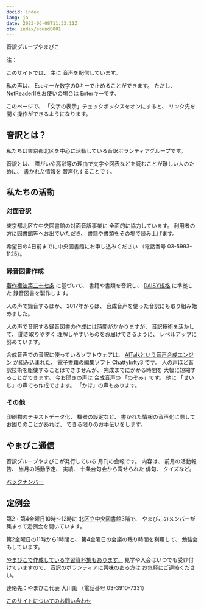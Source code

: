```yaml
---
docid: index
lang: ja
date: 2023-06-08T11:33:11Z
oto: index/sound0001
---
```


<span data-dur="3.189" data-begin="2.750" id="xmri_0001" markdown="1">音訳グループやまびこ</span>

<span data-dur="1.304" data-begin="10.893" id="xmri_0004" markdown="1">注：</span>

<span data-dur="1.454" data-begin="12.197" id="xmri_0005" markdown="1">このサイトでは、</span>
<span data-dur="0.576" data-begin="13.651" id="xmri_0006" markdown="1">主に</span>
<span data-dur="3.487" data-begin="14.227" id="xmri_0007" markdown="1">音声を配信しています。</span>

<span data-dur="1.443" data-begin="17.714" id="xmri_0008" markdown="1">私の声は、</span>
<span data-dur="4.605" data-begin="19.157" id="xmri_0009" markdown="1">Escキーか数字の0キーで止めることができます。 </span>
<span data-dur="0.946" data-begin="23.762" id="xmri_000A" markdown="1">ただし、</span>
<span data-dur="5.128" data-begin="24.708" id="xmri_000B" markdown="1">NetReaderIIをお使いの場合は Enterキーです。</span>

<span data-dur="1.297" data-begin="29.836" id="xmri_000C" markdown="1">このページで、</span>
<span data-dur="3.269" data-begin="31.133" id="xmri_000D" markdown="1">「文字の表示」チェックボックスをオンにすると、</span>
<span data-dur="5.276" data-begin="34.402" id="xmri_000E" markdown="1">リンク先を開く操作ができるようになります。</span>


## <span data-dur="2.449" data-begin="39.678" id="xmri_000F" markdown="1">音訳とは？</span>

<span data-dur="8.219" data-begin="42.127" id="xmri_0010" markdown="1">私たちは東京都北区を中心に活動している音訳ボランティアグループです。</span>

<span data-dur="1.249" data-begin="50.346" id="xmri_0011" markdown="1">音訳とは、</span>
<span data-dur="6.003" data-begin="51.595" id="xmri_0012" markdown="1">障がいや高齢等の理由で文字や図表などを読むことが難しい人のために、</span>
<span data-dur="1.33" data-begin="57.598" id="xmri_0013" markdown="1">書かれた情報を</span>
<span data-dur="3.904" data-begin="58.928" id="xmri_0014" markdown="1">音声化することです。</span>


## <span data-dur="3.002" data-begin="62.832" id="xmri_0015" markdown="1">私たちの活動</span>


### <span data-dur="2.666" data-begin="65.834" id="xmri_0016" markdown="1">対面音訳</span>

<span data-dur="7.259" data-begin="68.500" id="xmri_0017" markdown="1">東京都北区立中央図書館の対面音訳事業に 全面的に協力しています。</span>
<span data-dur="3.154" data-begin="75.759" id="xmri_0018" markdown="1">利用者の方に図書館等へお出でいただき、</span>
<span data-dur="5.364" data-begin="78.913" id="xmri_0019" markdown="1">書籍や書類をその場で読み上げます。</span>

<span data-dur="4.48" data-begin="84.277" id="xmri_001A" markdown="1">希望日の4日前までに中央図書館にお申し込みください </span>
<span data-dur="6.789" data-begin="88.757" id="xmri_001B" markdown="1">（電話番号 03-5993-1125）。</span>


### <span data-dur="3.094" data-begin="95.546" id="xmri_001C" markdown="1">録音図書作成</span>

<a data-dur="4.11" data-begin="98.640" id="xmri_001D" markdown="1" href="https://elaws.e-gov.go.jp/search/elawsSearch/elaws_search/lsg0500/detail?lawId=345AC0000000048&amp;openerCode=1">著作権法第三十七条</a>
<span data-dur="1.35" data-begin="102.750" id="xmri_001E" markdown="1">に基づいて、 </span>
<span data-dur="2.217" data-begin="104.100" id="xmri_001F" markdown="1">書籍や書類を音訳し、</span>
<a data-dur="2.958" data-begin="106.317" id="xmri_0020" markdown="1" href="./learn/daisy.html">DAISY規格</a>
<span data-dur="5.356" data-begin="109.275" id="xmri_0021" markdown="1">に準拠した 録音図書を製作します。</span>

<span data-dur="2.251" data-begin="114.631" id="xmri_0022" markdown="1">人の声で録音するほか、</span>
<span data-dur="1.99" data-begin="116.882" id="xmri_0023" markdown="1">2017年からは、</span>
<span data-dur="5.896" data-begin="118.872" id="xmri_0024" markdown="1">合成音声を使った音訳にも取り組み始めました。</span>

<span data-dur="5.181" data-begin="124.768" id="xmri_0025" markdown="1">人の声で音訳する録音図書の作成には時間がかかりますが、</span>
<span data-dur="2.016" data-begin="129.949" id="xmri_0026" markdown="1">音訳技術を活かして、</span>
<span data-dur="4.062" data-begin="131.965" id="xmri_0027" markdown="1">聞き取りやすく 理解しやすいものをお届けできるように、</span>
<span data-dur="4.229" data-begin="136.027" id="xmri_0028" markdown="1">レベルアップに努めています。</span>

<span data-dur="3.645" data-begin="140.256" id="xmri_0029" markdown="1">合成音声での音訳に使っているソフトウェアは、</span>
<a data-dur="4.599" data-begin="143.901" id="xmri_002A" markdown="1" href="https://www.ai-j.jp/about/">AITalkという音声合成エンジン</a>
<span data-dur="1.499" data-begin="148.500" id="xmri_002B" markdown="1">が組み込まれた、</span>
<a data-dur="5.336" data-begin="149.999" id="xmri_002C" markdown="1" href="http://www.sciaccess.net/jp/ChattyInfty/">電子書籍の編集ソフト ChattyInfty3</a>
<span data-dur="1.648" data-begin="155.335" id="xmri_002D" markdown="1">です。</span>
<span data-dur="4.204" data-begin="156.983" id="xmri_002E" markdown="1">人の声ほど音訳技術を駆使することはできませんが、</span>
<span data-dur="5.615" data-begin="161.187" id="xmri_002F" markdown="1">完成までにかかる時間を 大幅に短縮することができます。</span>
<span data-dur="2.925" data-begin="166.802" id="xmri_0030" markdown="1">今お聞きの声は 合成音声の</span>
<span data-dur="2.006" data-begin="169.727" id="xmri_0031" markdown="1">「のぞみ」です。 </span>
<span data-dur="0.968" data-begin="171.733" id="xmri_0032" markdown="1">他に </span>
<span data-dur="3.611" data-begin="172.701" id="xmri_0033" markdown="1">「せいじ」の声でも作成できます。</span>
<span data-dur="3.885" data-begin="176.312" id="xmri_0034" markdown="1">「かほ」の声もあります。</span>


### <span data-dur="2.352" data-begin="180.197" id="xmri_0035" markdown="1">その他</span>

<span data-dur="2.358" data-begin="182.549" id="xmri_0036" markdown="1">印刷物のテキストデータ化、</span>
<span data-dur="1.65" data-begin="184.907" id="xmri_0037" markdown="1">機器の設定など、</span>
<span data-dur="4.536" data-begin="186.557" id="xmri_0038" markdown="1">書かれた情報の音声化に際してお困りのことがあれば、</span>
<span data-dur="4.514" data-begin="191.093" id="xmri_0039" markdown="1">できる限りのお手伝いをします。</span>


## <span data-dur="2.755" data-begin="195.607" id="xmri_003A" markdown="1">やまびこ通信</span>

<span data-dur="5.253" data-begin="198.362" id="xmri_003B" markdown="1">音訳グループやまびこが発行している 月刊の会報です。</span>
<span data-dur="1.158" data-begin="203.615" id="xmri_003C" markdown="1">内容は、</span>
<span data-dur="2.171" data-begin="204.773" id="xmri_003D" markdown="1">前月の活動報告、</span>
<span data-dur="2.023" data-begin="206.944" id="xmri_003E" markdown="1">当月の活動予定、</span>
<span data-dur="1.125" data-begin="208.967" id="xmri_003F" markdown="1">実績、</span>
<span data-dur="3.089" data-begin="210.092" id="xmri_0040" markdown="1">十条台句会から寄せられた 俳句、</span>
<span data-dur="3.181" data-begin="213.181" id="xmri_0041" markdown="1">クイズなど。</span>

<a data-dur="4.78" data-begin="216.362" id="xmri_0042" markdown="1" href="bn.html">バックナンバー</a>

## <span data-dur="2.405" data-begin="221.142" id="xmri_0043" markdown="1">定例会</span>

<span data-dur="5.876" data-begin="223.547" id="xmri_0044" markdown="1">第2・第4金曜日10時～12時に 北区立中央図書館3階で、</span>
<span data-dur="6.111" data-begin="229.423" id="xmri_0045" markdown="1">やまびこのメンバーが集まって定例会を開いています。</span>

<span data-dur="3.259" data-begin="235.534" id="xmri_0046" markdown="1">第2金曜日の11時から1時間と、</span>
<span data-dur="3.571" data-begin="238.793" id="xmri_0047" markdown="1">第4金曜日の会議の残り時間を利用して、</span>
<span data-dur="3.996" data-begin="242.364" id="xmri_0048" markdown="1">勉強会もしています。</span>

<a data-dur="6.722" data-begin="246.360" id="xmri_0049" markdown="1" href="./learn/">やまびこで作成している学習資料集もあります。</a>
<span data-dur="3.619" data-begin="253.082" id="xmri_004A" markdown="1">見学や入会はいつでも受け付けていますので、</span>
<span data-dur="3.117" data-begin="256.701" id="xmri_004B" markdown="1">音訳のボランティアに興味のある方は</span>
<span data-dur="4.153" data-begin="259.818" id="xmri_004C" markdown="1">お気軽にご連絡ください。</span>

<span data-dur="3.799" data-begin="263.971" id="xmri_004D" markdown="1">連絡先：やまびこ代表 大川薫</span>
<span data-dur="5.353" data-begin="267.770" id="xmri_004E" markdown="1">（電話番号 03-3910-7331）</span>

<a data-dur="5.938" data-begin="273.123" id="xmri_004F" markdown="1" href="mailto:ymbk2016ml@gmail.com?Subject=やまびこウェブサイトについて">このサイトについてのお問い合わせ</a>


<span data-dur="1.15" data-begin="283.991" id="xmri_0051" markdown="1">&nbsp;</span>

